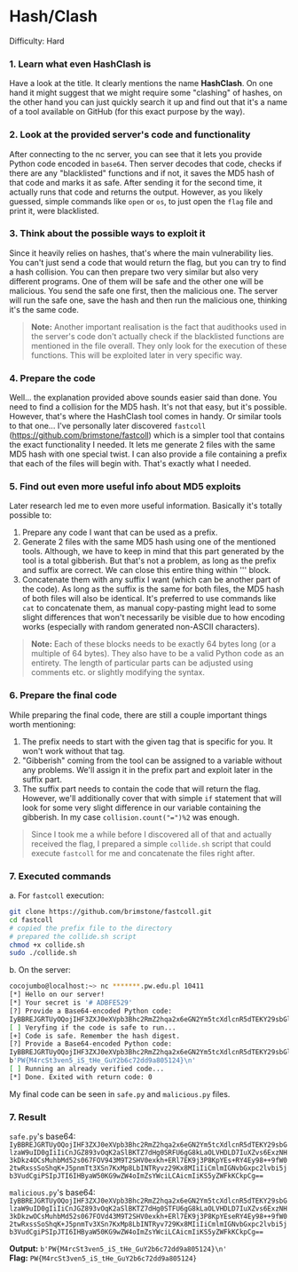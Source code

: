 # Hash/Clash
Difficulty: Hard

### 1. Learn what even HashClash is
Have a look at the title. It clearly mentions the name **HashClash**. On one hand it might suggest that we might require some "clashing" of hashes, on the other hand you can just quickly search it up and find out that it's a name of a tool available on GitHub (for this exact purpose by the way).

### 2. Look at the provided server's code and functionality
After connecting to the nc server, you can see that it lets you provide Python code encoded in `base64`. Then server decodes that code, checks if there are any "blacklisted" functions and if not, it saves the MD5 hash of that code and marks it as safe. After sending it for the second time, it actually runs that code and returns the output. However, as you likely guessed, simple commands like `open` or `os`, to just open the `flag` file and print it, were blacklisted.

### 3. Think about the possible ways to exploit it
Since it heavily relies on hashes, that's where the main vulnerability lies. You can't just send a code that would return the flag, but you can try to find a hash collision. You can then prepare two very similar but also very different programs. One of them will be safe and the other one will be malicious. You send the safe one first, then the malicious one. The server will run the safe one, save the hash and then run the malicious one, thinking it's the same code.

> **Note:** Another important realisation is the fact that audithooks used in the server's code don't actually check if the blacklisted functions are mentioned in the file overall. They only look for the execution of these functions. This will be exploited later in very specific way.

### 4. Prepare the code
Well... the explanation provided above sounds easier said than done. You need to find a collision for the MD5 hash. It's not that easy, but it's possible. However, that's where the HashClash tool comes in handy. Or similar tools to that one... I've personally later discovered `fastcoll` (https://github.com/brimstone/fastcoll) which is a simpler tool that contains the exact functionality I needed. It lets me generate 2 files with the same MD5 hash with one special twist. I can also provide a file containing a prefix that each of the files will begin with. That's exactly what I needed.

### 5. Find out even more useful info about MD5 exploits
Later research led me to even more useful information. Basically it's totally possible to:
1. Prepare any code I want that can be used as a prefix.
2. Generate 2 files with the same MD5 hash using one of the mentioned tools. Although, we have to keep in mind that this part generated by the tool is a total gibberish. But that's not a problem, as long as the prefix and suffix are correct. We can close this entire thing within ''' block.
3. Concatenate them with any suffix I want (which can be another part of the code). As long as the suffix is the same for both files, the MD5 hash of both files will also be identical. It's preferred to use commands like `cat` to concatenate them, as manual copy-pasting might lead to some slight differences that won't necessarily be visible due to how encoding works (especially with random generated non-ASCII characters).

> **Note:** Each of these blocks needs to be exactly 64 bytes long (or a multiple of 64 bytes). They also have to be a valid Python code as an entirety. The length of particular parts can be adjusted using comments etc. or slightly modifying the syntax.

### 6. Prepare the final code
While preparing the final code, there are still a couple important things worth mentioning:
1. The prefix needs to start with the given tag that is specific for you. It won't work without that tag.
2. "Gibberish" coming from the tool can be assigned to a variable without any problems. We'll assign it in the prefix part and exploit later in the suffix part.
3. The suffix part needs to contain the code that will return the flag. However, we'll additionally cover that with simple `if` statement that will look for some very slight difference in our variable containing the gibberish. In my case `collision.count("=")%2` was enough.

> Since I took me a while before I discovered all of that and actually received the flag, I prepared a simple `collide.sh` script that could execute `fastcoll` for me and concatenate the files right after.

### 7. Executed commands
a. For `fastcoll` execution:
```bash
git clone https://github.com/brimstone/fastcoll.git
cd fastcoll
# copied the prefix file to the directory
# prepared the collide.sh script
chmod +x collide.sh
sudo ./collide.sh
```
b. On the server:
```bash
cocojumbo@localhost:~> nc *******.pw.edu.pl 10411
[*] Hello on our server!
[*] Your secret is '# ADBFE529'
[?] Provide a Base64-encoded Python code:
IyBBREJGRTUyOQojIHF3ZXJ0eXVpb3Bhc2RmZ2hqa2x6eGN2Ym5tcXdlcnR5dTEKY29sbGlzaW9uID0gIiIiCnJGZ893vOqK2aSlBKTZ7dHg0SRFU6gG8kLaOLVHDLD7IuXZvs6ExzNH3kDkz4OCsMuhbMd52s067FOV943M9T2SHV0exkh+ERl7EK9j3P8KpYEs+RY4Ey98++9fW02twRxssSoShqK+J5pnmTt3XSn7KxMp8LbINTRyvz29Kx8MIiIiCmlmIGNvbGxpc2lvbi5jb3VudCgiPSIpJTI6IHByaW50KG9wZW4oImZsYWciLCAicmIiKS5yZWFkKCkpCg==
[ ] Veryfing if the code is safe to run...
[+] Code is safe. Remember the hash digest.
[?] Provide a Base64-encoded Python code:
IyBBREJGRTUyOQojIHF3ZXJ0eXVpb3Bhc2RmZ2hqa2x6eGN2Ym5tcXdlcnR5dTEKY29sbGlzaW9uID0gIiIiCnJGZ893vOqK2aSlBKTZ7dHg0STFU6gG8kLaOLVHDLD7IuXZvs6ExzNH3kDkzwOCsMuhbMd52s067FOVd43M9T2SHV0exkh+ERl7EK9j3P8KpYEseRY4Ey98++9fW02twRxssSoShqK+J5pnmTv3XSn7KxMp8LbINTRyv729Kx8MIiIiCmlmIGNvbGxpc2lvbi5jb3VudCgiPSIpJTI6IHByaW50KG9wZW4oImZsYWciLCAicmIiKS5yZWFkKCkpCg==
b'PW{M4rcSt3ven5_iS_tHe_GuY2b6c72dd9a805124}\n'
[ ] Running an already verified code...
[*] Done. Exited with return code: 0
```

My final code can be seen in `safe.py` and `malicious.py` files.

### 7. Result
`safe.py`'s base64: \
`IyBBREJGRTUyOQojIHF3ZXJ0eXVpb3Bhc2RmZ2hqa2x6eGN2Ym5tcXdlcnR5dTEKY29sbGlzaW9uID0gIiIiCnJGZ893vOqK2aSlBKTZ7dHg0SRFU6gG8kLaOLVHDLD7IuXZvs6ExzNH3kDkz4OCsMuhbMd52s067FOV943M9T2SHV0exkh+ERl7EK9j3P8KpYEs+RY4Ey98++9fW02twRxssSoShqK+J5pnmTt3XSn7KxMp8LbINTRyvz29Kx8MIiIiCmlmIGNvbGxpc2lvbi5jb3VudCgiPSIpJTI6IHByaW50KG9wZW4oImZsYWciLCAicmIiKS5yZWFkKCkpCg==`

`malicious.py`'s base64: \
`IyBBREJGRTUyOQojIHF3ZXJ0eXVpb3Bhc2RmZ2hqa2x6eGN2Ym5tcXdlcnR5dTEKY29sbGlzaW9uID0gIiIiCnJGZ893vOqK2aSlBKTZ7dHg0STFU6gG8kLaOLVHDLD7IuXZvs6ExzNH3kDkzwOCsMuhbMd52s067FOVd43M9T2SHV0exkh+ERl7EK9j3P8KpYEseRY4Ey98++9fW02twRxssSoShqK+J5pnmTv3XSn7KxMp8LbINTRyv729Kx8MIiIiCmlmIGNvbGxpc2lvbi5jb3VudCgiPSIpJTI6IHByaW50KG9wZW4oImZsYWciLCAicmIiKS5yZWFkKCkpCg==`

**Output:** `b'PW{M4rcSt3ven5_iS_tHe_GuY2b6c72dd9a805124}\n'`\
**Flag:** `PW{M4rcSt3ven5_iS_tHe_GuY2b6c72dd9a805124}`
